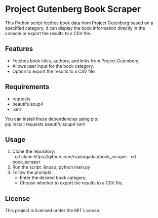 <h1>Project Gutenberg Book Scraper</h1>
This Python script fetches book data from Project Gutenberg based on a specified category. It can display the book information directly in the console or export the results to a CSV file.

<h2>Features</h2>
<ul>
  <li>Fetches book titles, authors, and links from Project Gutenberg.</li>
  <li>Allows user input for the book category.</li>
  <li>Option to export the results to a CSV file.</li>
</ul>

<h2>Requirements</h2>
<ul>
  <li>requests</li>
  <li>beautifulsoup4</li>
  <li>lxml</li>
</ul>

You can install these dependencies using pip: <br>
pip install requests beautifulsoup4 lxml

<h2>Usage</h2>
<ol>
  <li>
    Clone the repository: <br>
    &nbsp; git clone https://github.com/rizalargadas/book_scraper
    &nbsp; cd book_scraper
  </li>
  <li>
    Run the script:
    &npsp; python main.py
  </li>
  <li>
    Follow the prompts:
    <ul>
      <li>Enter the desired book category.</li>
      <li>Choose whether to export the results to a CSV file.</li>
    </ul>
  </li>
</ol>

<h2>
  License
</h2>
This project is licensed under the MIT License. 
